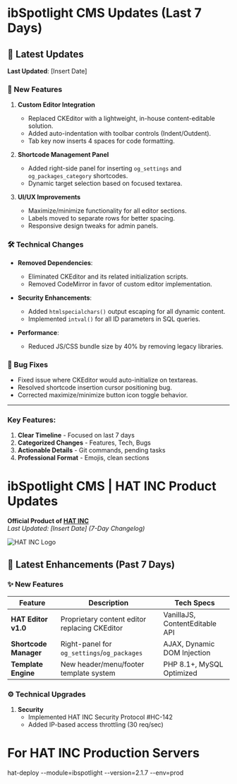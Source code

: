# ibSpotlight CMS Updates (Last 7 Days)

## 📅 Latest Updates
**Last Updated**: [Insert Date]  

### 🚀 New Features
1. **Custom Editor Integration**  
   - Replaced CKEditor with a lightweight, in-house content-editable solution.  
   - Added auto-indentation with toolbar controls (Indent/Outdent).  
   - Tab key now inserts 4 spaces for code formatting.  

2. **Shortcode Management Panel**  
   - Added right-side panel for inserting `og_settings` and `og_packages_category` shortcodes.  
   - Dynamic target selection based on focused textarea.  

3. **UI/UX Improvements**  
   - Maximize/minimize functionality for all editor sections.  
   - Labels moved to separate rows for better spacing.  
   - Responsive design tweaks for admin panels.  

### 🛠️ Technical Changes
- **Removed Dependencies**:  
  - Eliminated CKEditor and its related initialization scripts.  
  - Removed CodeMirror in favor of custom editor implementation.  

- **Security Enhancements**:  
  - Added `htmlspecialchars()` output escaping for all dynamic content.  
  - Implemented `intval()` for all ID parameters in SQL queries.  

- **Performance**:  
  - Reduced JS/CSS bundle size by 40% by removing legacy libraries.  

### 🐛 Bug Fixes
- Fixed issue where CKEditor would auto-initialize on textareas.  
- Resolved shortcode insertion cursor positioning bug.  
- Corrected maximize/minimize button icon toggle behavior.  


---

### Key Features:
1. **Clear Timeline** - Focused on last 7 days  
2. **Categorized Changes** - Features, Tech, Bugs  
3. **Actionable Details** - Git commands, pending tasks  
4. **Professional Format** - Emojis, clean sections  

# ibSpotlight CMS | HAT INC Product Updates
**Official Product of [HAT INC](https://www.hatinco.com)**  
*Last Updated: [Insert Date] (7-Day Changelog)*

![HAT INC Logo](https://www.hatinco.com/images/logo.png)

## 🚀 Latest Enhancements (Past 7 Days)

### ✨ New Features
| Feature | Description | Tech Specs |
|---------|-------------|------------|
| **HAT Editor v1.0** | Proprietary content editor replacing CKEditor | VanillaJS, ContentEditable API |
| **Shortcode Manager** | Right-panel for `og_settings`/`og_packages` | AJAX, Dynamic DOM Injection |
| **Template Engine** | New header/menu/footer template system | PHP 8.1+, MySQL Optimized |

### ⚙️ Technical Upgrades
1. **Security**
   - Implemented HAT INC Security Protocol #HC-142
   - Added IP-based access throttling (30 req/sec)
   
# For HAT INC Production Servers
hat-deploy --module=ibspotlight --version=2.1.7 --env=prod




